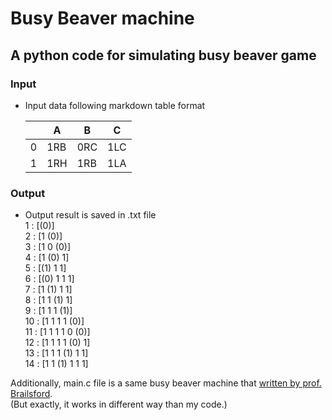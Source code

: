 # Busy Beaver machine

## A python code for simulating busy beaver game

### Input

- Input data following markdown table format

  |     | A   | B   | C   |
  | --- | --- | --- | --- |
  | 0   | 1RB | 0RC | 1LC |
  | 1   | 1RH | 1RB | 1LA |

### Output

- Output result is saved in .txt file  
   1 : [(0)]  
   2 : [1 (0)]  
   3 : [1 0 (0)]  
   4 : [1 (0) 1]  
   5 : [(1) 1 1]  
   6 : [(0) 1 1 1]  
   7 : [1 (1) 1 1]  
   8 : [1 1 (1) 1]  
   9 : [1 1 1 (1)]  
   10 : [1 1 1 1 (0)]  
   11 : [1 1 1 1 0 (0)]  
   12 : [1 1 1 1 (0) 1]  
   13 : [1 1 1 (1) 1 1]  
   14 : [1 1 (1) 1 1 1]

Additionally, main.c file is a same busy beaver machine that [written by prof. Brailsford](http://www.eprg.org/computerphile/busy-beaver.c).  
(But exactly, it works in different way than my code.)
